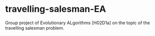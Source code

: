 # travelling-salesman-EA
Group project of Evolutionary ALgorithms [H02D1a] on the topic of the travelling salesman problem.
